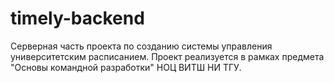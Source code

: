 # timely-backend
Серверная часть проекта по созданию системы управления университетским расписанием.
Проект реализуется в рамках предмета "Основы командной разработки" НОЦ ВИТШ НИ ТГУ.
